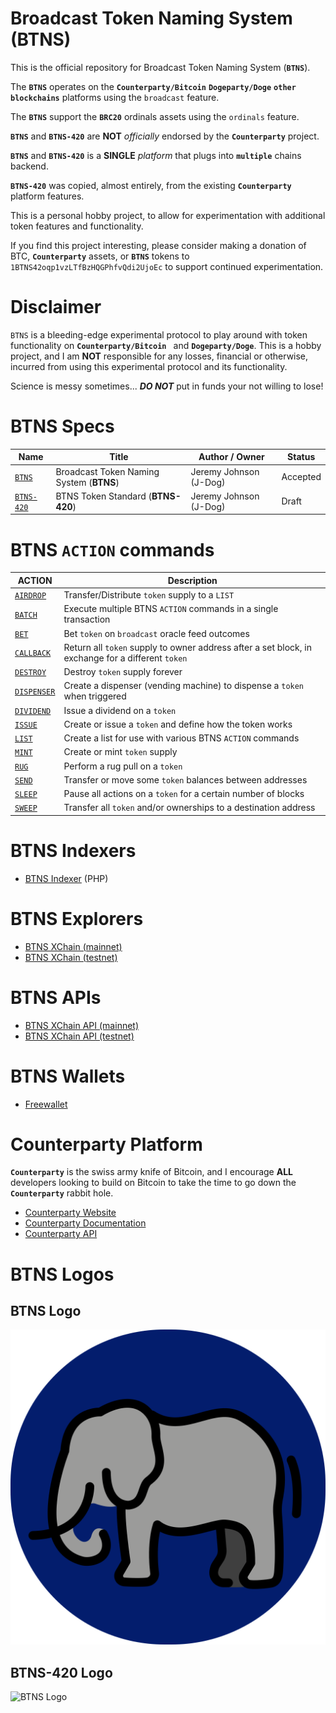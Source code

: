 # Broadcast Token Naming System (BTNS)

This is the official repository for Broadcast Token Naming System (**`BTNS`**). 

The **`BTNS`** operates on the **`Counterparty/Bitcoin`** **`Dogeparty/Doge`** **`other blockchains`** platforms using the `broadcast` feature. 

The **`BTNS`** support the **`BRC20`** ordinals assets using the `ordinals` feature. 

**`BTNS`** and **`BTNS-420`** are **NOT** _officially_ endorsed by the **`Counterparty`** project. 

**`BTNS`** and **`BTNS-420`** is a **SINGLE** _platform_ that plugs into **`multiple`** chains backend.


**`BTNS-420`** was copied, almost entirely, from the existing **`Counterparty`** platform features. 

This is a personal hobby project, to allow for experimentation with additional token features and functionality.

If you find this project interesting, please consider making a donation of BTC, **`Counterparty`** assets, or **`BTNS`** tokens to `1BTNS42oqp1vzLTfBzHQGPhfvQdi2UjoEc` to support continued experimentation.


# Disclaimer 
`BTNS` is a bleeding-edge experimental protocol to play around with token functionality on **`Counterparty/Bitcoin `** and **`Dogeparty/Doge`**. This is a hobby project, and  I am **NOT** responsible for any losses, financial or otherwise, incurred from using this experimental protocol and its functionality. 

Science is messy sometimes... _**DO NOT**_ put in funds your not willing to lose!


# BTNS Specs

Name                          | Title                                     |  Author / Owner        | Status        |
----------------------------  | ----------------------------------------- | ---------------------- | ------------- |
[`BTNS`](./docs/BTNS.md)        | Broadcast Token Naming System (**BTNS**) | Jeremy Johnson (J-Dog) | Accepted      |
[`BTNS-420`](./docs/BTNS-420.md)| BTNS Token Standard (**BTNS-420**)        | Jeremy Johnson (J-Dog) | Draft         |


# BTNS `ACTION` commands

| ACTION                                     | Description                                                                                       | 
| ------------------------------------------ | ------------------------------------------------------------------------------------------------- |
| [`AIRDROP`](./docs/actions/AIRDROP.md)     | Transfer/Distribute `token` supply to a `LIST`                                                    |
| [`BATCH`](./docs/actions/BATCH.md)         | Execute multiple BTNS `ACTION` commands in a single transaction                                   |
| [`BET`](./docs/actions/BET.md)             | Bet `token` on `broadcast` oracle feed outcomes                                                   |
| [`CALLBACK`](./docs/actions/CALLBACK.md)   | Return all `token` supply to owner address after a set block, in exchange for a different `token` |
| [`DESTROY`](./docs/actions/DESTROY.md)     | Destroy `token` supply forever                                                                    |
| [`DISPENSER`](./docs/actions/DISPENSER.md) | Create a dispenser (vending machine) to dispense a `token` when triggered                         |
| [`DIVIDEND`](./docs/actions/DIVIDEND.md)   | Issue a dividend on a `token`                                                                     |
| [`ISSUE`](./docs/actions/ISSUE.md)         | Create or issue a `token` and define how the token works                                          |
| [`LIST`](./docs/actions/LIST.md)           | Create a list for use with various BTNS `ACTION` commands                                         |
| [`MINT`](./docs/actions/MINT.md)           | Create or mint `token` supply                                                                     |
| [`RUG`](./docs/actions/RUG.md)             | Perform a rug pull on a `token`                                                                   |
| [`SEND`](./docs/actions/SEND.md)           | Transfer or move some `token` balances between addresses                                          |
| [`SLEEP`](./docs/actions/SLEEP.md)         | Pause all actions on a `token` for a certain number of blocks                                     |
| [`SWEEP`](./docs/actions/SWEEP.md)         | Transfer all `token` and/or ownerships to a destination address                                   |


# BTNS Indexers
- [BTNS Indexer](.indexer/) (PHP)


# BTNS Explorers
- [BTNS XChain (mainnet)](https://btns.xchain.io/)
- [BTNS XChain (testnet)](https://btns-testnet.xchain.io/)


# BTNS APIs
- [BTNS XChain API (mainnet)](https://btns.xchain.io/api)
- [BTNS XChain API (testnet)](https://btns-testnet.xchain.io/api)


# BTNS Wallets
- [Freewallet](https://freewallet.io/)


# Counterparty Platform
**`Counterparty`** is the swiss army knife of Bitcoin, and I encourage **ALL** developers looking to build on Bitcoin to take the time to go down the **`Counterparty`** rabbit hole.
- [Counterparty Website](https://counterparty.io)
- [Counterparty Documentation](https://docs.counterparty.io)
- [Counterparty API](https://api.counterparty.io)


# BTNS Logos

## BTNS Logo
![BTNS Logo](./logos/elephant.svg)

## BTNS-420 Logo
![BTNS Logo](./logos/BTNS-420.io.png)
